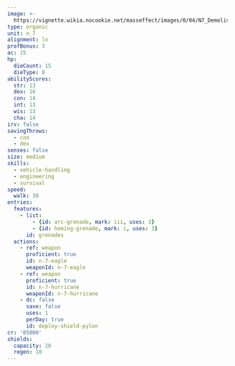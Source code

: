 ```yaml
---
image: >-
  https://vignette.wikia.nocookie.net/masseffect/images/0/04/N7_Demolisher_Engineer_MP.png/revision/latest/scale-to-width-down/250?cb=20120717151043
type: organic
unit: n_7
alignment: ln
profBonus: 3
ac: 15
hp:
  dieCount: 15
  dieType: 8
abilityScores:
  str: 13
  dex: 16
  con: 14
  int: 13
  wis: 13
  cha: 14
irv: false
savingThrows:
  - con
  - dex
senses: false
size: medium
skills:
  - vehicle-handling
  - engineering
  - survival
speed:
  walk: 30
entries:
  features:
    - list:
        - {id: arc-grenade, mark: iii, uses: 3}
        - {id: homing-grenade, mark: i, uses: 3}
      id: grenades
  actions:
    - ref: weapon
      proficient: true
      id: n-7-eagle
      weaponId: n-7-eagle
    - ref: weapon
      proficient: true
      id: n-7-hurricane
      weaponId: n-7-hurricane
    - dc: false
      save: false
      uses: 1
      perDay: true
      id: deploy-shield-pylon
cr: '05000'
shields:
  capacity: 20
  regen: 10
---
```

